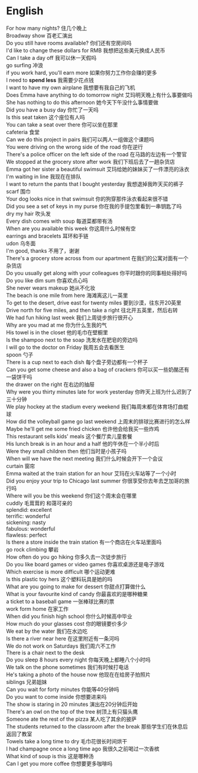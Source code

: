 # English

For how many nights? 住几个晚上  
Broadway show 百老汇演出  
Do you still have rooms available? 你们还有空房间吗  
I'd like to change these dollars for RMB 我想把这些美元换成人民币  
Can I take a day off 我可以休一天假吗  
go surfing 冲浪  
if you work hard, you'll earn more 如果你努力工作你会赚的更多  
I need to **spend less** 我需要少花点钱  
I want to have my own airplane 我想要有我自己的飞机  
Does Emma have anything to do tomorrow night 艾玛明天晚上有什么事要做吗  
She has nothing to do this afternoon 她今天下午没什么事情要做  
Did you have a busy day 你忙了一天吗  
Is this seat taken 这个座位有人吗  
You can take a seat over there 你可以坐在那里  
cafeteria 食堂  
Can we do this project in pairs 我们可以两人一组做这个课题吗  
You were driving on the wrong side of the road 你在逆行  
There's a police officer on the left side of the road 在马路的左边有一个警官  
We stopped at the grocery store after work 我们下班后去了一趟杂货店  
Emma got her sister a beautiful swimsuit 艾玛给她的妹妹买了一件漂亮的泳衣  
I'm waiting in line 我现在在排队  
I want to return the pants that I bought yesterday 我想退掉我昨天买的裤子  
scarf 围巾  
Your dog looks nice in that swimsuit 你的狗穿那件泳衣看起来很不错  
Did you see a set of keys in my purse 你在我的手提包里看到一串钥匙了吗  
dry my hair 吹头发  
Every dish comes with soup 每道菜都带有汤  
When are you available this week 你这周什么时候有空  
earrings and bracelets 耳环和手链  
udon 乌冬面  
I'm good, thanks 不用了，谢谢  
There's a grocery store across from our apartment 在我们的公寓对面有一个杂货店  
Do you usually get along with your colleagues 你平时跟你的同事相处得好吗  
Do you like dim sum 你喜欢点心吗  
She never wears makeup 她从不化妆  
The beach is one mile from here 海滩离这儿一英里  
To get to the desert, drive east for twenty miles 要到沙漠，往东开20英里  
Drive north for five miles, and then take a right 往北开五英里，然后右转  
We had fun hiking last week 我们上周徒步旅行很开心  
Why are you mad at me 你为什么生我的气  
His towel is in the closet 他的毛巾在壁橱里  
Is the shampoo next to the soap 洗发水在肥皂的旁边吗  
I will go to the doctor on Friday 我周五会去看医生  
spoon 勺子  
There is a cup next to each dish 每个盘子旁边都有一个杯子  
Can you get some cheese and also a bag of crackers 你可以买一些奶酪还有一袋饼干吗  
the drawer on the right 在右边的抽屉  
Why were you thirty minutes late for work yesterday 你昨天上班为什么迟到了三十分钟  
We play hockey at the stadium every weekend 我们每周末都在体育场打曲棍球  
How did the volleyball game go last weekend 上周末的排球比赛进行的怎么样  
Maybe he'll get me some fried chicken 也许他会给我买一些炸鸡  
This restaurant sells kids' meals 这个餐厅卖儿童套餐  
His lunch break is in an hour and a half 他的午休在一个半小时后  
Were they small children then 他们当时是小孩子吗  
When will we have the next meeting 我们什么时候会开下一个会议  
curtain 窗帘  
Emma waited at the train station for an hour 艾玛在火车站等了一个小时  
Did you enjoy your trip to Chicago last summer 你很享受你去年去芝加哥的旅行吗  
Where will you be this weekend 你们这个周末会在哪里  
cuddly 毛茸茸的 和蔼可亲的  
splendid: excellent   
terrific: wonderful  
sickening: nasty  
fabulous: wonderful  
flawless: perfect  
Is there a store inside the train station 有一个商店在火车站里面吗  
go rock climbing 攀岩  
How often do you go hiking 你多久去一次徒步旅行  
Do you like board games or video games 你喜欢桌游还是电子游戏  
Which exercise is more difficult 哪个运动更难  
Is this plastic toy hers 这个塑料玩具是她的吗  
What are you going to make for dessert 你甜点打算做什么  
What is your favourite kind of candy 你最喜欢的是哪种糖果  
a ticket to a baseball game 一张棒球比赛的票  
work form home 在家工作  
When did you finish high school 你什么时候高中毕业  
How much do your glasses cost 你的眼镜要价多少  
We eat by the water 我们在水边吃  
Is there a river near here 在这里附近有一条河吗  
We do not work on Saturdays 我们周六不工作  
There is a chair next to the desk  
Do you sleep 8 hours every night 你每天晚上都睡八个小时吗  
We talk on the phone sometimes 我们有时候打电话  
He's taking a photo of the house now 他现在在给房子拍照片  
siblings 兄弟姐妹  
Can you wait for forty minutes 你能等40分钟吗  
Do you want to come inside 你想要进来吗  
The show is staring in 20 minutes 演出在20分钟后开始  
There's an owl on the top of the tree 树顶上有只猫头鹰  
Someone ate the rest of the pizza 某人吃了其余的披萨  
The students returned to the classroom after the break 那些学生们在休息后返回了教室  
Towels take a long time to dry 毛巾花很长时间烘干  
I had champagne once a long time ago 我很久之前喝过一次香槟  
What kind of soup is this 这是哪种汤  
Can I get you more coffee 你想要更多咖啡吗
